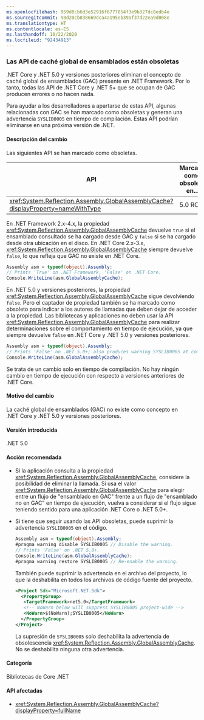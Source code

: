 ```yaml
---
ms.openlocfilehash: 959d8cb6d3e52916f6777054f3e9b327dc8edb4e
ms.sourcegitcommit: 98d20cb038669dca4a195eb39af37d22ea9d008e
ms.translationtype: HT
ms.contentlocale: es-ES
ms.lasthandoff: 10/22/2020
ms.locfileid: "92434913"
---
```

### <a name="global-assembly-cache-apis-are-obsolete"></a>Las API de caché global de ensamblados están obsoletas

.NET Core y .NET 5.0 y versiones posteriores eliminan el concepto de caché global de ensamblados (GAC) presente en .NET Framework. Por lo tanto, todas las API de .NET Core y .NET 5+ que se ocupan de GAC producen errores o no hacen nada.

Para ayudar a los desarrolladores a apartarse de estas API, algunas relacionadas con GAC se han marcado como obsoletas y generan una advertencia `SYSLIB0005` en tiempo de compilación. Estas API podrían eliminarse en una próxima versión de .NET.

#### <a name="change-description"></a>Descripción del cambio

Las siguientes API se han marcado como obsoletas.

| API | Marcada como obsoleta en... |
| - | - |
| <xref:System.Reflection.Assembly.GlobalAssemblyCache?displayProperty=nameWithType> | 5.0 RC1 |

En .NET Framework 2.x-4.x, la propiedad <xref:System.Reflection.Assembly.GlobalAssemblyCache> devuelve `true` si el ensamblado consultado se ha cargado desde GAC y `false` si se ha cargado desde otra ubicación en el disco. En .NET Core 2.x-3.x, <xref:System.Reflection.Assembly.GlobalAssemblyCache> siempre devuelve `false`, lo que refleja que GAC no existe en .NET Core.

```csharp
Assembly asm = typeof(object).Assembly;
// Prints 'True' on .NET Framework, 'False' on .NET Core.
Console.WriteLine(asm.GlobalAssemblyCache);
```

En .NET 5.0 y versiones posteriores, la propiedad <xref:System.Reflection.Assembly.GlobalAssemblyCache> sigue devolviendo `false`. Pero el captador de propiedad también se ha marcado como obsoleto para indicar a los autores de llamadas que deben dejar de acceder a la propiedad. Las bibliotecas y aplicaciones no deben usar la API <xref:System.Reflection.Assembly.GlobalAssemblyCache> para realizar determinaciones sobre el comportamiento en tiempo de ejecución, ya que siempre devuelve `false` en .NET Core y .NET 5.0 y versiones posteriores.

```csharp
Assembly asm = typeof(object).Assembly;
// Prints 'False' on .NET 5.0+; also produces warning SYSLIB0005 at compile time.
Console.WriteLine(asm.GlobalAssemblyCache);
```

Se trata de un cambio solo en tiempo de compilación. No hay ningún cambio en tiempo de ejecución con respecto a versiones anteriores de .NET Core.

#### <a name="reason-for-change"></a>Motivo del cambio

La caché global de ensamblados (GAC) no existe como concepto en .NET Core y .NET 5.0 y versiones posteriores.

#### <a name="version-introduced"></a>Versión introducida

.NET 5.0

#### <a name="recommended-action"></a>Acción recomendada

- Si la aplicación consulta a la propiedad <xref:System.Reflection.Assembly.GlobalAssemblyCache>, considere la posibilidad de eliminar la llamada. Si usa el valor <xref:System.Reflection.Assembly.GlobalAssemblyCache> para elegir entre un flujo de "ensamblado en GAC" frente a un flujo de "ensamblado no en GAC" en tiempo de ejecución, vuelva a considerar si el flujo sigue teniendo sentido para una aplicación .NET Core o .NET 5.0+.

- Si tiene que seguir usando las API obsoletas, puede suprimir la advertencia `SYSLIB0005` en el código.

  ```csharp
  Assembly asm = typeof(object).Assembly;
  #pragma warning disable SYSLIB0005 // Disable the warning.
  // Prints 'False' on .NET 5.0+.
  Console.WriteLine(asm.GlobalAssemblyCache);
  #pragma warning restore SYSLIB0005 // Re-enable the warning.
  ```

  También puede suprimir la advertencia en el archivo del proyecto, lo que la deshabilita en todos los archivos de código fuente del proyecto.

  ```xml
  <Project Sdk="Microsoft.NET.Sdk">
    <PropertyGroup>
     <TargetFramework>net5.0</TargetFramework>
     <!-- NoWarn below will suppress SYSLIB0005 project-wide -->
     <NoWarn>$(NoWarn);SYSLIB0005</NoWarn>
    </PropertyGroup>
  </Project>
  ```

  La supresión de `SYSLIB0005` solo deshabilita la advertencia de obsolescencia <xref:System.Reflection.Assembly.GlobalAssemblyCache>. No se deshabilita ninguna otra advertencia.

#### <a name="category"></a>Categoría

Bibliotecas de Core .NET

#### <a name="affected-apis"></a>API afectadas

- <xref:System.Reflection.Assembly.GlobalAssemblyCache?displayProperty=fullName>

<!--

#### Affected APIs

- `P:System.Reflection.Assembly.GlobalAssemblyCache`

-->
